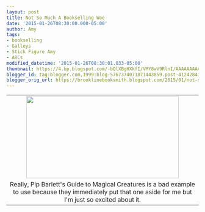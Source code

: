 ```yaml
---
layout: post
title: Not So Much A Bookselling Woe
date: '2015-01-26T08:30:00.000-05:00'
author: Amy
tags:
- bookselling
- Galleys
- Stick Figure Amy
- ARCs
modified_datetime: '2015-01-26T08:30:01.033-05:00'
thumbnail: https://4.bp.blogspot.com/-bQlXBgHXkfI/VMY8wV9RlnI/AAAAAAAAAuc/14Z23sQlWTY/s72-c/Galleys.jpg
blogger_id: tag:blogger.com,1999:blog-5767374071871443859.post-4124284349045084286
blogger_orig_url: https://brooklinebooksmith.blogspot.com/2015/01/not-so-much-bookselling-woe.html
---
```


<table align="center" cellpadding="0" cellspacing="0" class="tr-caption-container" style="margin-left: auto; margin-right: auto; text-align: center;"><tbody><tr><td style="text-align: center;"><a href="https://4.bp.blogspot.com/-bQlXBgHXkfI/VMY8wV9RlnI/AAAAAAAAAuc/14Z23sQlWTY/s1600/Galleys.jpg" imageanchor="1" style="margin-left: auto; margin-right: auto;"><img border="0" src="https://4.bp.blogspot.com/-bQlXBgHXkfI/VMY8wV9RlnI/AAAAAAAAAuc/14Z23sQlWTY/s1600/Galleys.jpg" height="215" width="400" /></a></td></tr><tr><td class="tr-caption" style="text-align: center;">Really, Pip Barlett's Guide to Magical Creatures is a bad example to use because they immediately put that one aside for me but I'm just so excited about it.</td></tr></tbody></table><br />